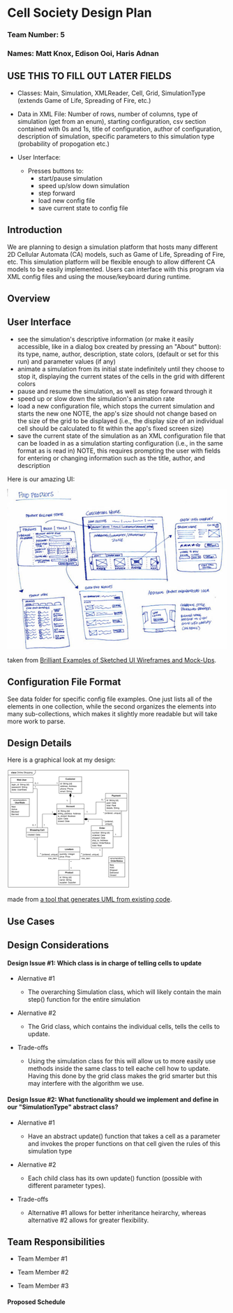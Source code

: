# Cell Society Design Plan
### Team Number: 5
### Names: Matt Knox, Edison Ooi, Haris Adnan


## USE THIS TO FILL OUT LATER FIELDS

* Classes: Main, Simulation, XMLReader, Cell, Grid, SimulationType (extends Game of Life, Spreading of Fire, etc.)

* Data in XML File: Number of rows, number of columns, 
type of simulation (get from an enum), starting configuration, csv section contained with 0s and 1s,
title of configuration, author of configuration, description of simulation, specific parameters to this simulation type (probability of propogation etc.)

* User Interface: 
  * Presses buttons to: 
    * start/pause simulation
    * speed up/slow down simulation
    * step forward
    * load new config file
    * save current state to config file

## Introduction

We are planning to design a simulation platform that hosts many different 2D Cellular Automata (CA) models, such 
as Game of Life, Spreading of Fire, etc. This simulation platform will be flexible enough to allow different CA 
models to be easily implemented. Users can interface with this program via XML config files and using the mouse/keyboard during runtime. 


## Overview

## User Interface

* see the simulation's descriptive information (or make it easily accessible, like in a dialog box created by pressing an "About" button):
its type, name, author, description, state colors, (default or set for this run) and parameter values (if any)
* animate a simulation from its initial state indefinitely until they choose to stop it, displaying the current states of the cells in the grid with different colors
* pause and resume the simulation, as well as step forward through it
* speed up or slow down the simulation's animation rate
* load a new configuration file, which stops the current simulation and starts the new one
NOTE, the app's size should not change based on the size of the grid to be displayed (i.e., the display size of an individual cell should be calculated to fit within the app's fixed screen size)
* save the current state of the simulation as an XML configuration file that can be loaded in as a simulation starting configuration (i.e., in the same format as is read in)
NOTE, this requires prompting the user with fields for entering or changing information such as the title, author, and description

Here is our amazing UI:

![This is cool, too bad you can't see it](images/29-sketched-ui-wireframe.jpg "An alternate design")

taken from [Brilliant Examples of Sketched UI Wireframes and Mock-Ups](https://onextrapixel.com/40-brilliant-examples-of-sketched-ui-wireframes-and-mock-ups/).


## Configuration File Format
See data folder for specific config file examples. One just lists all of
the elements in one collection, while the second organizes the elements
into many sub-collections, which makes it slightly more readable but will
take more work to parse.


## Design Details

Here is a graphical look at my design:

![This is cool, too bad you can't see it](images/online-shopping-uml-example.png "An initial UI")

made from [a tool that generates UML from existing code](http://staruml.io/).


## Use Cases



## Design Considerations

#### Design Issue #1: Which class is in charge of telling cells to update

 * Alernative #1
   * The overarching Simulation class, which will likely contain the main step() function for the entire simulation

 * Alernative #2
   * The Grid class, which contains the individual cells, tells the cells to update. 

 * Trade-offs
   * Using the simulation class for this will allow us to more easily use methods inside the same class to tell eache cell how to update.
   Having this done by the grid class makes the grid smarter but this may interfere with the algorithm we use.

#### Design Issue #2: What functionality should we implement and define in our "SimulationType" abstract class?

 * Alernative #1
   * Have an abstract update() function that takes a cell as a parameter and invokes the proper functions on that cell
   given the rules of this simulation type

 * Alernative #2
   * Each child class has its own update() function (possible with different parameter types).

 * Trade-offs
   * Alternative #1 allows for better inheritance heirarchy, 
   whereas alternative #2 allows for greater flexibility. 



## Team Responsibilities

 * Team Member #1

 * Team Member #2

 * Team Member #3


#### Proposed Schedule

